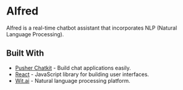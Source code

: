 # Alfred

Alfred is a real-time chatbot assistant that incorporates NLP (Natural Language Processing).

## Built With

- [Pusher Chatkit](https://pusher.com/chatkit) - Build chat applications easily.
- [React](https://reactjs.org/) - JavaScript library for building user interfaces.
- [Wit.ai](https://wit.ai) - Natural language processing platform.
